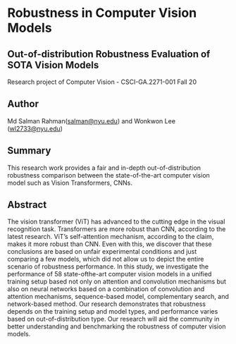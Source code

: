 # Robustness in Computer Vision Models
## Out-of-distribution Robustness Evaluation of SOTA Vision Models

Research project of Computer Vision - CSCI-GA.2271-001 Fall 20


## Author

Md Salman Rahman(salman@nyu.edu) and Wonkwon Lee (wl2733@nyu.edu)

## Summary
This research work provides a fair and in-depth out-of-distribution robustness comparison between the state-of-the-art computer vision model such as Vision Transformers, CNNs. 

## Abstract
The vision transformer (ViT) has advanced to the cutting
edge in the visual recognition task. Transformers are more
robust than CNN, according to the latest research. ViT’s
self-attention mechanism, according to the claim, makes it
more robust than CNN. Even with this, we discover that
these conclusions are based on unfair experimental conditions and just comparing a few models, which did not allow
us to depict the entire scenario of robustness performance.
In this study, we investigate the performance of 58 state-ofthe-art computer vision models in a unified training setup
based not only on attention and convolution mechanisms
but also on neural networks based on a combination of convolution and attention mechanisms, sequence-based model,
complementary search, and network-based method. Our research demonstrates that robustness depends on the training setup and model types, and performance varies based
on out-of-distribution type. Our research will aid the community in better understanding and benchmarking the robustness of computer vision models.
## 

